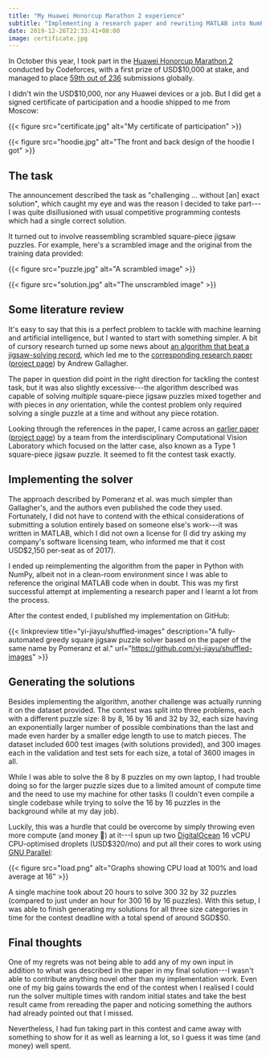 ```yaml
---
title: "My Huawei Honorcup Marathon 2 experience"
subtitle: "Implementing a research paper and rewriting MATLAB into NumPy"
date: 2019-12-26T22:33:41+08:00
image: certificate.jpg
---
```


In October this year, I took part in the [Huawei Honorcup Marathon
2](https://codeforces.com/blog/entry/70047) conducted by Codeforces, with a
first prize of USD$10,000 at stake, and managed to place [59th out of
236](https://codeforces.com/contest/1235/standings#p28543385) submissions
globally.

I didn't win the USD$10,000, nor any Huawei devices or a job. But I did get a
signed certificate of participation and a hoodie shipped to me from Moscow:

{{< figure src="certificate.jpg" alt="My certificate of participation" >}}

{{< figure src="hoodie.jpg" alt="The front and back design of the hoodie I got" >}}

## The task

The announcement described the task as "challenging ... without [an] exact
solution", which caught my eye and was the reason I decided to take part---I was
quite disillusioned with usual competitive programming contests which had a
single correct solution.

It turned out to involve reassembling scrambled square-piece jigsaw puzzles. For
example, here's a scrambled image and the original from the training data
provided:

{{< figure src="puzzle.jpg" alt="A scrambled image" >}}

{{< figure src="solution.jpg" alt="The unscrambled image" >}}

## Some literature review

It's easy to say that this is a perfect problem to tackle with machine learning
and artificial intelligence, but I wanted to start with something simpler. A bit
of cursory research turned up some news about [an algorithm that beat a
jigsaw-solving
record](https://www.newscientist.com/article/dn21922-algorithm-beats-jigsaw-solving-record/),
which led me to the [corresponding research
paper](http://chenlab.ece.cornell.edu/people/Andy/Andy_files/Gallagher_cvpr2012_puzzleAssembly.pdf)
([project
page](http://chenlab.ece.cornell.edu/people/Andy/research/puzzlePage.html)) by
Andrew Gallagher.

The paper in question did point in the right direction for tackling the contest
task, but it was also slightly excessive---the algorithm described was capable
of solving *multiple* square-piece jigsaw puzzles mixed together and with pieces
in *any* orientation, while the contest problem only required solving a single
puzzle at a time and without any piece rotation.

Looking through the references in the paper, I came across an [earlier
paper](https://www.cs.bgu.ac.il/~ben-shahar/Publications/2011-Pomeranz_Shemesh_and_Ben_Shahar-A_Fully_Automated_Greedy_Square_Jigsaw_Puzzle_Solver.pdf)
([project page](http://icvl.cs.bgu.ac.il/automatic-jigsaw-puzzle-solving/)) by a
team from the interdisciplinary Computational Vision Laboratory which focused on
the latter case, also known as a Type 1 square-piece jigsaw puzzle. It seemed to
fit the contest task exactly.

## Implementing the solver

The approach described by Pomeranz et al. was much simpler than Gallagher's, and
the authors even published the code they used. Fortunately, I did not have to
contend with the ethical considerations of submitting a solution entirely based
on someone else's work---it was written in MATLAB, which I did not own a license
for (I did try asking my company's software licensing team, who informed me that
it cost USD$2,150 per-seat as of 2017).

I ended up reimplementing the algorithm from the paper in Python with NumPy,
albeit not in a clean-room environment since I was able to reference the
original MATLAB code when in doubt. This was my first successful attempt at
implementing a research paper and I learnt a lot from the process.

After the contest ended, I published my implementation on GitHub:

{{< linkpreview title="yi-jiayu/shuffled-images"
description="A fully-automated greedy square jigsaw puzzle solver based on the paper of the same name by Pomeranz et al."
url="https://github.com/yi-jiayu/shuffled-images" >}}

## Generating the solutions

Besides implementing the algorithm, another challenge was actually running it on
the dataset provided. The contest was split into three problems, each with a
different puzzle size: 8 by 8, 16 by 16 and 32 by 32, each size having an
exponentially larger number of possible combinations than the last and made even
harder by a smaller edge length to use to match pieces. The dataset included 600
test images (with solutions provided), and 300 images each in the validation and
test sets for each size, a total of 3600 images in all.

While I was able to solve the 8 by 8 puzzles on my own laptop, I had trouble
doing so for the larger puzzle sizes due to a limited amount of compute time and
the need to use my machine for other tasks (I couldn't even compile a single
codebase while trying to solve the 16 by 16 puzzles in the background while at
my day job).

Luckily, this was a hurdle that could be overcome by simply throwing even more
compute (and money 💸) at it---I spun up two
[DigitalOcean](https://www.digitalocean.com/) 16 vCPU CPU-optimised droplets
(USD$320/mo) and put all their cores to work using [GNU
Parallel](https://www.gnu.org/software/parallel/):

{{< figure src="load.png" alt="Graphs showing CPU load at 100% and load average at 16" >}}

A single machine took about 20 hours to solve 300 32 by 32 puzzles (compared to
just under an hour for 300 16 by 16 puzzles). With this setup, I was able to
finish generating my solutions for all three size categories in time for the
contest deadline with a total spend of around SGD$50.

## Final thoughts

One of my regrets was not being able to add any of my own input in addition to
what was described in the paper in my final solution---I wasn't able to
contribute anything novel other than my implementation work. Even one of my big
gains towards the end of the contest when I realised I could run the solver
multiple times with random initial states and take the best result came from
rereading the paper and noticing something the authors had already pointed out
that I missed.

Nevertheless, I had fun taking part in this contest and came away with something
to show for it as well as learning a lot, so I guess it was time (and money)
well spent.
